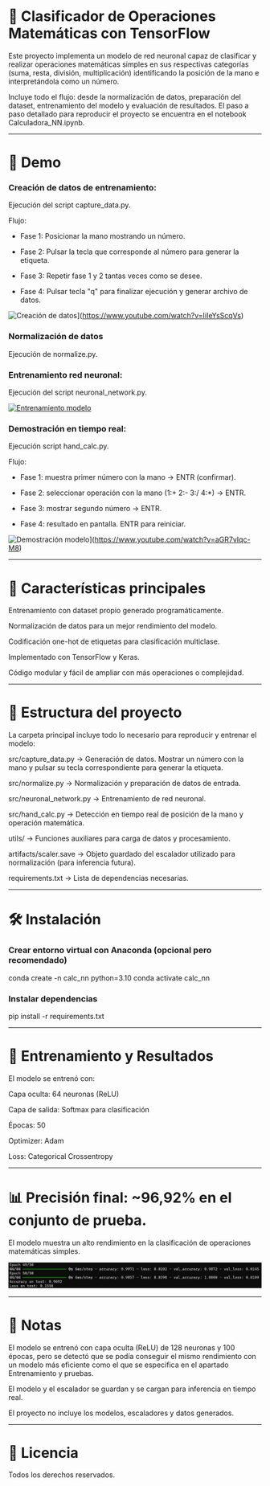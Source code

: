 # 🧮 Clasificador de Operaciones Matemáticas con TensorFlow

Este proyecto implementa un modelo de red neuronal capaz de clasificar y realizar operaciones matemáticas simples en sus respectivas categorías (suma, resta, división, multiplicación) identificando la posición de la mano e interpretándola como un número.

Incluye todo el flujo: desde la normalización de datos, preparación del dataset, entrenamiento del modelo y evaluación de resultados.
El paso a paso detallado para reproducir el proyecto se encuentra en el notebook Calculadora_NN.ipynb.

---

# 🎥 Demo

### Creación de datos de entrenamiento:

Ejecución del script capture_data.py.

Flujo:

* Fase 1: Posicionar la mano mostrando un número.

* Fase 2: Pulsar la tecla que corresponde al número para generar la etiqueta.

* Fase 3: Repetir fase 1 y 2 tantas veces como se desee.

* Fase 4: Pulsar tecla "q" para finalizar ejecución y generar archivo de datos.

![Creación de datos](https://img.youtube.com/vi/IiIeYsScqVs/hqdefault.jpg)](https://www.youtube.com/watch?v=IiIeYsScqVs)

### Normalización de datos

Ejecución de normalize.py.


### Entrenamiento red neuronal:

Ejecución del script neuronal_network.py. 

[![Entrenamiento modelo](https://img.youtube.com/vi/cvJWNmUltAQ/hqdefault.jpg)](https://www.youtube.com/watch?v=cvJWNmUltAQ)


### Demostración en tiempo real: 

Ejecución script hand_calc.py.

Flujo:

* Fase 1: muestra primer número con la mano → ENTR (confirmar).

* Fase 2: seleccionar operación con la mano (1:+ 2:- 3:/ 4:*) → ENTR.

* Fase 3: mostrar segundo número → ENTR.

* Fase 4: resultado en pantalla. ENTR para reiniciar.

![Demostración modelo](https://img.youtube.com/vi/aGR7vIqc-M8/hqdefault.jpg)](https://www.youtube.com/watch?v=aGR7vIqc-M8)

---

# 📌 Características principales

Entrenamiento con dataset propio generado programáticamente.

Normalización de datos para un mejor rendimiento del modelo.

Codificación one-hot de etiquetas para clasificación multiclase.

Implementado con TensorFlow y Keras.

Código modular y fácil de ampliar con más operaciones o complejidad.

---

# 📁 Estructura del proyecto

La carpeta principal incluye todo lo necesario para reproducir y entrenar el modelo:

src/capture_data.py → Generación de datos. Mostrar un número con la mano y pulsar su tecla correspondiente para generar la etiqueta.

src/normalize.py → Normalización y preparación de datos de entrada.

src/neuronal_network.py → Entrenamiento de red neuronal.

src/hand_calc.py → Detección en tiempo real de posición de la mano y operación matemática.

utils/ → Funciones auxiliares para carga de datos y procesamiento.

artifacts/scaler.save → Objeto guardado del escalador utilizado para normalización (para inferencia futura).

requirements.txt → Lista de dependencias necesarias.

---

# 🛠️ Instalación

### Crear entorno virtual con Anaconda (opcional pero recomendado)

conda create -n calc_nn python=3.10
conda activate calc_nn

### Instalar dependencias

pip install -r requirements.txt

---

# 🚀 Entrenamiento y Resultados

El modelo se entrenó con:

Capa oculta: 64 neuronas (ReLU)

Capa de salida: Softmax para clasificación

Épocas: 50

Optimizer: Adam

Loss: Categorical Crossentropy

---

# 📊 Precisión final: ~96,92% en el conjunto de prueba.
El modelo muestra un alto rendimiento en la clasificación de operaciones matemáticas simples.

<img src="./media/results_test.png" controls width="600">

---

# 📌 Notas
El modelo se entrenó con capa oculta (ReLU) de 128 neuronas y 100 épocas, pero se detectó que se podía conseguir el mismo rendimiento con un modelo más eficiente como el que se especifica en el apartado Entrenamiento y pruebas.

El modelo y el escalador se guardan y se cargan para inferencia en tiempo real.

El proyecto no incluye los modelos, escaladores y datos generados.

---

# 📜 Licencia
Todos los derechos reservados.